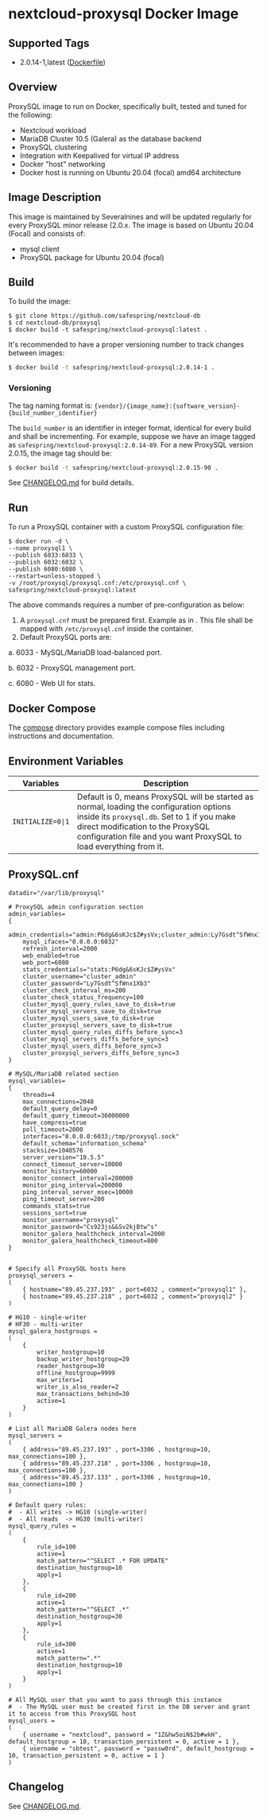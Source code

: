 # nextcloud-proxysql Docker Image

## Supported Tags

* 2.0.14-1,latest ([Dockerfile](https://github.com/safespring/nextcloud-db/blob/master/proxysql/Dockerfile))

## Overview

ProxySQL image to run on Docker, specifically built, tested and tuned for the following:

* Nextcloud workload
* MariaDB Cluster 10.5 (Galera) as the database backend
* ProxySQL clustering
* Integration with Keepalived for virtual IP address
* Docker "host" networking
* Docker host is running on Ubuntu 20.04 (focal) amd64 architecture

## Image Description

This image is maintained by Severalnines and will be updated regularly for every ProxySQL minor release (2.0.x. The image is based on Ubuntu 20.04 (Focal) and consists of:

* mysql client
* ProxySQL package for Ubuntu 20.04 (focal)

## Build

To build the image:

```
$ git clone https://github.com/safespring/nextcloud-db
$ cd nextcloud-db/proxysql
$ docker build -t safespring/nextcloud-proxysql:latest .
```

It's recommended to have a proper versioning number to track changes between images:

```bash
$ docker build -t safespring/nextcloud-proxysql:2.0.14-1 .
```

### Versioning

The tag naming format is:
`{vendor}/{image_name}:{software_version}-{build_number_identifier}`

The `build_number` is an identifier in integer format, identical for every build and shall be incrementing. For example, suppose we have an image tagged as `safespring/nextcloud-proxysql:2.0.14-89`. For a new ProxySQL version 2.0.15, the image tag should be:

```bash
$ docker build -t safespring/nextcloud-proxysql:2.0.15-90 .
```

See [CHANGELOG.md](https://github.com/safespring/nextcloud-db/tree/master/proxysql/CHANGELOG.md) for build details.

## Run

To run a ProxySQL container with a custom ProxySQL configuration file:

```
$ docker run -d \
--name proxysql1 \
--publish 6033:6033 \
--publish 6032:6032 \
--publish 6080:6080 \
--restart=unless-stopped \
-v /root/proxysql/proxysql.cnf:/etc/proxysql.cnf \
safespring/nextcloud-proxysql:latest
```

The above commands requires a number of pre-configuration as below:

1. A `proxysql.cnf` must be prepared first. Example as in [](https://github.com/safespring/nextcloud-db/tree/master/proxsqyl#proxysqlcnf). This file shall be mapped with `/etc/proxysql.cnf` inside the container.
2. Default ProxySQL ports are:

  a. 6033 - MySQL/MariaDB load-balanced port.

  b. 6032 - ProxySQL management port.

  c. 6080 - Web UI for stats.

## Docker Compose

The [compose](https://github.com/safespring/nextcloud-db/tree/master/proxysql/compose) directory provides example compose files including instructions and documentation.

## Environment Variables

| Variables | Description  |
| --------- | ------------ |
| `INITIALIZE=0\|1` | Default is 0, means ProxySQL will be started as normal, loading the configuration options inside its `proxysql.db`. Set to 1 if you make direct modification to the ProxySQL configuration file and you want ProxySQL to load everything from it.

## ProxySQL.cnf

```
datadir="/var/lib/proxysql"

# ProxySQL admin configuration section
admin_variables=
{
    admin_credentials="admin:P6dg&6sKJc$Z#ysVx;cluster_admin:Ly7Gsdt^SfWnx1Xb3"
    mysql_ifaces="0.0.0.0:6032"
    refresh_interval=2000
    web_enabled=true
    web_port=6080
    stats_credentials="stats:P6dg&6sKJc$Z#ysVx"
    cluster_username="cluster_admin"
    cluster_password="Ly7Gsdt^SfWnx1Xb3"
    cluster_check_interval_ms=200
    cluster_check_status_frequency=100
    cluster_mysql_query_rules_save_to_disk=true
    cluster_mysql_servers_save_to_disk=true
    cluster_mysql_users_save_to_disk=true
    cluster_proxysql_servers_save_to_disk=true
    cluster_mysql_query_rules_diffs_before_sync=3
    cluster_mysql_servers_diffs_before_sync=3
    cluster_mysql_users_diffs_before_sync=3
    cluster_proxysql_servers_diffs_before_sync=3
}

# MySQL/MariaDB related section
mysql_variables=
{
    threads=4
    max_connections=2048
    default_query_delay=0
    default_query_timeout=36000000
    have_compress=true
    poll_timeout=2000
    interfaces="0.0.0.0:6033;/tmp/proxysql.sock"
    default_schema="information_schema"
    stacksize=1048576
    server_version="10.5.5"
    connect_timeout_server=10000
    monitor_history=60000
    monitor_connect_interval=200000
    monitor_ping_interval=200000
    ping_interval_server_msec=10000
    ping_timeout_server=200
    commands_stats=true
    sessions_sort=true
    monitor_username="proxysql"
    monitor_password="Cs923js&&Sv2kjBtw^s"
    monitor_galera_healthcheck_interval=2000
    monitor_galera_healthcheck_timeout=800
}


# Specify all ProxySQL hosts here
proxysql_servers =
(
    { hostname="89.45.237.193" , port=6032 , comment="proxysql1" },
    { hostname="89.45.237.218" , port=6032 , comment="proxysql2" }
)

# HG10 - single-writer
# HF30 - multi-writer
mysql_galera_hostgroups =
(
    {
        writer_hostgroup=10
        backup_writer_hostgroup=20
        reader_hostgroup=30
        offline_hostgroup=9999
        max_writers=1
        writer_is_also_reader=2
        max_transactions_behind=30
        active=1
    }
)

# List all MariaDB Galera nodes here
mysql_servers =
(
    { address="89.45.237.193" , port=3306 , hostgroup=10, max_connections=100 },
    { address="89.45.237.218" , port=3306 , hostgroup=10, max_connections=100 },
    { address="89.45.237.133" , port=3306 , hostgroup=10, max_connections=100 }
)

# Default query rules:
#  - All writes -> HG10 (single-writer)
#  - All reads  -> HG30 (multi-writer)
mysql_query_rules =
(
    {
        rule_id=100
        active=1
        match_pattern="^SELECT .* FOR UPDATE"
        destination_hostgroup=10
        apply=1
    },
    {
        rule_id=200
        active=1
        match_pattern="^SELECT .*"
        destination_hostgroup=30
        apply=1
    },
    {
        rule_id=300
        active=1
        match_pattern=".*"
        destination_hostgroup=10
        apply=1
    }
)

# All MySQL user that you want to pass through this instance
#  - The MySQL user must be created first in the DB server and grant it to access from this ProxySQL host
mysql_users =
(
    { username = "nextcloud", password = "1Z&hw5oiN$2b#wkH", default_hostgroup = 10, transaction_persistent = 0, active = 1 },
    { username = "sbtest", password = "passw0rd", default_hostgroup = 10, transaction_persistent = 0, active = 1 }
)
```

## Changelog

See [CHANGELOG.md](https://github.com/safespring/nextcloud-db/tree/master/proxysql/CHANGELOG.md).
